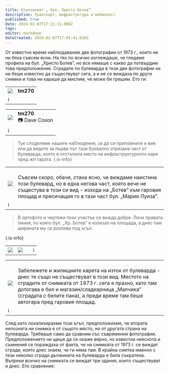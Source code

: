 ```yaml
---
title: Отрязаният „ бул. Христо Ботев”
description: Транспорт, инфрастуктура и мобилност
published: true
date: 2024-02-07T17:21:11.096Z
tags: 
editor: markdown
dateCreated: 2024-02-07T17:01:41.616Z
---
```


От известно време наблюдавахме две фотографии от 1973 г., които не ни бяха съвсем ясни. На тях по всичко изглеждаше, че гледаме профила на бул. „Христо Ботев”, но все нямаше с какво да потвърдим това предположение. Сградите по булеварда в тези две фотографии не ни беше известно да съществуват сега, а и не се виждаха по други снимки и това ни караше да мислим, че може би грешим. Ето ги:

<!--следващ пост--> 
<div class="table-responsive"><table style="width:100%"><tr>
<td><img src="http://46.10.181.183:1518/trinmo/blog/2024.02-bul-hristo-botev/tm270.jpg"></td>
<td> <b>tm270</b><br> </td></tr>
  <td colspan=2 >ℹ <a href=""></a></td></table></div>

<!--следващ пост--> 
<div class="table-responsive"><table style="width:100%"><tr>
<td><img src="http://46.10.181.183:1518/trinmo/blog/2024.02-bul-hristo-botev/tm941%20line12.jpg"></td>
<td> <b>tm270</b><br> 📷 Dave Coxon</td></tr>
  <td colspan=2 >ℹ <a href=""></a></td></table></div>
  

> Тук споделяме нашите наблюдения, за да си припомните и вие или да видите за първи път тази буквално отрязана част от булеварда, която е отстъпила място на инфраструктурното каре пред жп гарата.
{.is-info}


<!--следващ пост--> 
<div class="table-responsive"><table style="width:100%"><tr>
<td><img src="http://46.10.181.183:1518/trinmo/blog/2024.02-bul-hristo-botev/hristo-botev.jpg"></td>
<td> <b></b><br> Съвсем скоро, обаче, стана ясно, че виждаме наистина този булевард, но в една негова част, която вече не същестува в този си вид - изхода на „Ботев” към гаровия площад и пресичащия го в тази част бул. „Мария Луиза”. <br></td></tr>
  <td colspan=2 >ℹ <a href=""></a></td></table></div>
  

> В ортофото и чертежи този участък се вижда добре. Личи правата линия, по която бул. „Хр. Ботев” е излизал на площада, а днес там ширината му се разлива под ъгъл.
> 
{.is-info}

<!--следващ пост--> 
<div class="table-responsive"><table style="width:100%"><tr>
<td><img src="http://46.10.181.183:1518/trinmo/blog/2024.02-bul-hristo-botev/centralna-gara-1.jpg"></td>
<td><img src="http://46.10.181.183:1518/trinmo/blog/2024.02-bul-hristo-botev/centralna-gara-2.jpg"></td>
<td>
  <td colspan=2 >ℹ <a href=""></a></td></table></div>
  
  


<!--следващ пост--> 
<div class="table-responsive"><table style="width:100%"><tr>
<td><img src="http://46.10.181.183:1518/trinmo/blog/2024.02-bul-hristo-botev/centralna-gara-3.jpg"></td>
<td> <b></b><br> Забележете и жилищните карета на изток от булеварда - днес те също не съществуват в този вид. Мястото на сградите от снимката от 1973 г. сега е празно, като там дотогава е бил и магазин/сладкарница „Малчика” (сградата с белите пана), а преди време там беше автогара пред гаровия площад. <br></td></tr>
  <td colspan=2 >ℹ <a href=""></a></td></table></div>
  
  
След като локализирахме този ъгъл, предположихме, че втората непозната ни снимка е от същото място, но от другата страна на булеварда. Трябваше само да сравним със съвременни фотографии. Предположението ни щеше да се окаже вярно, но известна неяснота и съмнения се пораждаха от факта, че на снимката от 1973 г. се виждат сгради, които днес знаем, че ги няма там. В крайна сметка именно с тези няколко сгради дължината на булеварда е била съкратена. Въпреки всичко на снимката се виждат три здания, които съществуват и днес. Ето сравнение:




  
  
